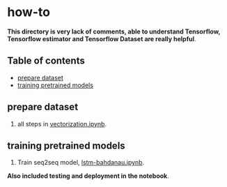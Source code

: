 # how-to

**This directory is very lack of comments, able to understand Tensorflow, Tensorflow estimator and Tensorflow Dataset are really helpful**.

## Table of contents
  * [prepare dataset](#prepare-dataset)
  * [training pretrained models](#training-pretrained-models)

## prepare dataset

1. all steps in [vectorization.ipynb](vectorization.ipynb).

## training pretrained models

1. Train seq2seq model, [lstm-bahdanau.ipynb](lstm-bahdanau.ipynb).

**Also included testing and deployment in the notebook**.